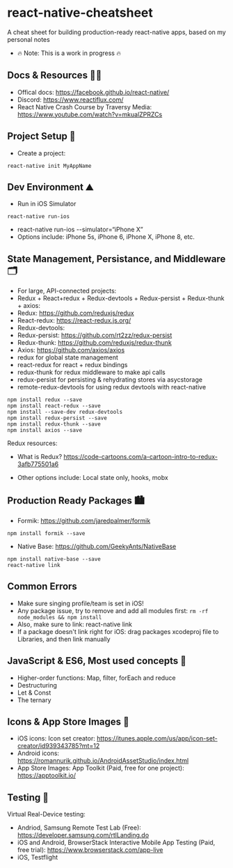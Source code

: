 # react-native-cheatsheet
A cheat sheet for building production-ready react-native apps, based on my personal notes
* 🔥 Note: This is a work in progress 🔥

## Docs & Resources 🕵️‍♂️
* Offical docs: https://facebook.github.io/react-native/
* Discord: https://www.reactiflux.com/
* React Native Crash Course by Traversy Media: https://www.youtube.com/watch?v=mkualZPRZCs

## Project Setup 🚧
* Create a project:
``` 
react-native init MyAppName
```

## Dev Environment ⛰
* Run in iOS Simulator
```
react-native run-ios
```

* react-native run-ios --simulator=“iPhone X”
* Options include: iPhone 5s, iPhone 6, iPhone X, iPhone 8, etc.

## State Management, Persistance, and Middleware 🗂
* For large, API-connected projects: 
* Redux + React+redux + Redux-devtools + Redux-persist + Redux-thunk + axios:
* Redux: https://github.com/reduxjs/redux
* React-redux: https://react-redux.js.org/
* Redux-devtools: 
* Redux-persist: https://github.com/rt2zz/redux-persist
* Redux-thunk: https://github.com/reduxjs/redux-thunk
* Axios: https://github.com/axios/axios
* redux for global state management
* react-redux for react + redux bindings
* redux-thunk for redux middleware to make api calls
* redux-persist for persisting & rehydrating stores via asycstorage
* remote-redux-devtools for using redux devtools with react-native
```
npm install redux --save
npm install react-redux --save
npm install --save-dev redux-devtools
npm install redux-persist --save
npm install redux-thunk --save
npm install axios --save
```

Redux resources: 
* What is Redux? https://code-cartoons.com/a-cartoon-intro-to-redux-3afb775501a6 

* Other options include: Local state only, hooks, mobx

## Production Ready Packages 🏙
* Formik: https://github.com/jaredpalmer/formik
```
npm install formik --save
```
* Native Base: https://github.com/GeekyAnts/NativeBase
```
npm install native-base --save
react-native link
```

## Common Errors
* Make sure singing profile/team is set in iOS!
* Any package issue, try to remove and add all modules first: `rm -rf node_modules && npm install`
* Also, make sure to link: react-native link
* If a package doesn't link right for iOS: drag packages xcodeproj file to Libraries, and then link manually

## JavaScript & ES6, Most used concepts 🍎
* Higher-order functions: Map, filter, forEach and reduce
* Destructuring
* Let & Const
* The ternary

## Icons & App Store Images 📸
* iOS icons: Icon set creator: https://itunes.apple.com/us/app/icon-set-creator/id939343785?mt=12
* Android icons: https://romannurik.github.io/AndroidAssetStudio/index.html
* App Store Images: App Toolkit (Paid, free for one project): https://apptoolkit.io/

## Testing 🥽
Virtual Real-Device testing:
* Andriod, Samsung Remote Test Lab (Free): https://developer.samsung.com/rtlLanding.do
* iOS and Android, BrowserStack Interactive Mobile App Testing (Paid, free trial): https://www.browserstack.com/app-live
* iOS, Testflight





